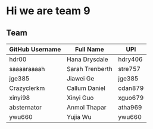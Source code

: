 # Hi we are team 9


## Team
| GitHub Username | Full Name | UPI |
| --------------- | --------- | --- |
| hdr00 | Hana Drysdale | hdry406 |
| saaaaraaaah | Sarah Trenberth | stre757 |
| jge385 | Jiawei Ge | jge385 |
| Crazyclerkm | Callum Daniel  | cdan879 |
| xinyi98 | Xinyi Guo | xguo679 |
| absternator | Anmol Thapar | atha969 |
| ywu660 | Yujia Wu | ywu660 |
